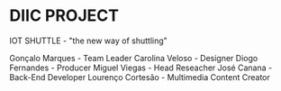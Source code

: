 # DIIC PROJECT

IOT SHUTTLE - "the new way of shuttling"

Gonçalo Marques   - Team Leader
Carolina Veloso   - Designer
Diogo Fernandes   - Producer
Miguel Viegas     - Head Reseacher
José Canana       - Back-End Developer
Lourenço Cortesão - Multimedia Content Creator
